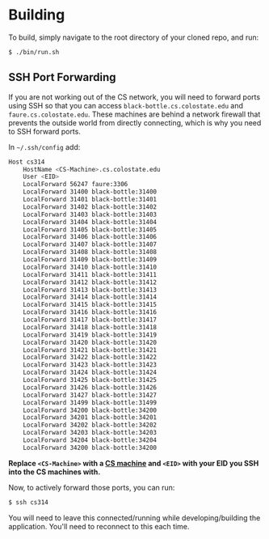 # Building

To build, simply navigate to the root directory of your cloned repo, and run:
```sh
$ ./bin/run.sh
```

## SSH Port Forwarding
If you are not working out of the CS network, you will need to forward ports using SSH so that you can access `black-bottle.cs.colostate.edu` and `faure.cs.colostate.edu`. These machines are behind a network firewall that prevents the outside world from directly connecting, which is why you need to SSH forward ports.

In `~/.ssh/config` add:

```sh
Host cs314
    HostName <CS-Machine>.cs.colostate.edu
    User <EID>
    LocalForward 56247 faure:3306
    LocalForward 31400 black-bottle:31400
    LocalForward 31401 black-bottle:31401
    LocalForward 31402 black-bottle:31402
    LocalForward 31403 black-bottle:31403
    LocalForward 31404 black-bottle:31404
    LocalForward 31405 black-bottle:31405
    LocalForward 31406 black-bottle:31406
    LocalForward 31407 black-bottle:31407
    LocalForward 31408 black-bottle:31408
    LocalForward 31409 black-bottle:31409
    LocalForward 31410 black-bottle:31410
    LocalForward 31411 black-bottle:31411
    LocalForward 31412 black-bottle:31412
    LocalForward 31413 black-bottle:31413
    LocalForward 31414 black-bottle:31414
    LocalForward 31415 black-bottle:31415
    LocalForward 31416 black-bottle:31416
    LocalForward 31417 black-bottle:31417
    LocalForward 31418 black-bottle:31418
    LocalForward 31419 black-bottle:31419
    LocalForward 31420 black-bottle:31420
    LocalForward 31421 black-bottle:31421
    LocalForward 31422 black-bottle:31422
    LocalForward 31423 black-bottle:31423
    LocalForward 31424 black-bottle:31424
    LocalForward 31425 black-bottle:31425
    LocalForward 31426 black-bottle:31426
    LocalForward 31427 black-bottle:31427
    LocalForward 31499 black-bottle:31499
    LocalForward 34200 black-bottle:34200
    LocalForward 34201 black-bottle:34201
    LocalForward 34202 black-bottle:34202
    LocalForward 34203 black-bottle:34203
    LocalForward 34204 black-bottle:34204
    LocalForward 34200 black-bottle:34200
```

**Replace `<CS-Machine>` with a [CS machine](https://www.cs.colostate.edu/machinestats/) and `<EID>` with your EID you SSH into the CS machines with.**

Now, to actively forward those ports, you can run:
```sh
$ ssh cs314
```

You will need to leave this connected/running while developing/building the application. You'll need to reconnect to this each time.
